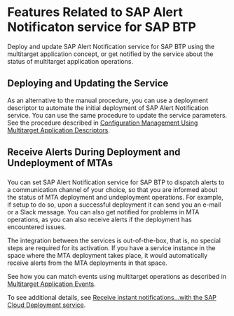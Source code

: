 <!-- loio1f8e2542308e4eb0b2a5bf91462fb4dc -->

# Features Related to SAP Alert Notificaton service for SAP BTP

Deploy and update SAP Alert Notification service for SAP BTP using the multitarget application concept, or get notified by the service about the status of multitarget application operations.



<a name="loio1f8e2542308e4eb0b2a5bf91462fb4dc__section_afx_xl2_wkb"/>

## Deploying and Updating the Service

As an alternative to the manual procedure, you can use a deployment descriptor to automate the initial deployment of SAP Alert Notification service. You can use the same procedure to update the service parameters. See the procedure described in [Configuration Management Using Multitarget Application Descriptors](https://help.sap.com/docs/alert-notification/sap-alert-notification-for-sap-btp/configuration-management-using-multitarget-application-descriptors?version=Cloud).



## Receive Alerts During Deployment and Undeployment of MTAs



### 

You can set SAP Alert Notification service for SAP BTP to dispatch alerts to a communication channel of your choice, so that you are informed about the status of MTA deployment and undeployment operations. For example, if setup to do so, upon a successful deployment it can send you an e-mail or a Slack message. You can also get notified for problems in MTA operations, as you can also receive alerts if the deployment has encountered issues.

The integration between the services is out-of-the-box, that is, no special steps are required for its activation. If you have a service instance in the space where the MTA deployment takes place, it would automatically receive alerts from the MTA deployments in that space.

See how you can match events using multitarget operations as described in [Multitarget Application Events](https://help.sap.com/viewer/5967a369d4b74f7a9c2b91f5df8e6ab6/Cloud/en-US/b512e2d7ae174291baded5ce5ffa601a.html).

To see additional details, see [Receive instant notifications...with the SAP Cloud Deployment service](https://blogs.sap.com/2020/02/24/receive-instant-notifications-for-your-sap-cloud-platform-cloud-foundry-deployments-and-dynamically-change-your-alerting-policy-with-mta-deployment-service/).


